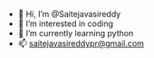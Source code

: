 - 👋 Hi, I’m @Saitejavasireddy
- 👀 I’m interested in coding
- 🌱 I’m currently learning python
- 📫 saitejavasireddypr@gmail.com

<!---
Saitejavasireddy/Saitejavasireddy is a ✨ special ✨ repository because its `README.md` (this file) appears on your GitHub profile.
You can click the Preview link to take a look at your changes.
--->
